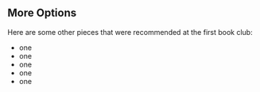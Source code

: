 ## More Options

Here are some other pieces that were recommended at the first book club:

- one
- one
- one
- one
- one
